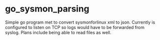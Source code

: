 # go_sysmon_parsing

Simple go program met to convert sysmonforlinux xml to json. Currently is configured to listen on TCP so logs would have to be forwarded from syslog. Plans include being able to read files as well.
